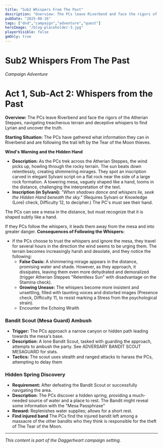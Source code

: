```yaml
---
title: "Sub2 Whispers From The Past"
description: "Overview: The PCs leave Riverbend and face the rigors of the Atherian Steppes, navigating treacherous terrain and deceptive whispers to find Lyrian..."
pubDate: "2025-08-16"
tags: ["dnd","campaign","adventure","quest"]
heroImage: "/blog-placeholder-3.jpg"
playerVisible: false
gmOnly: true
---
```



# Sub2 Whispers From The Past
*Campaign Adventure*

# Act 1, Sub-Act 2: Whispers from the Past

**Overview:** The PCs leave Riverbend and face the rigors of the Atherian Steppes, navigating treacherous terrain and deceptive whispers to find Lyrian and uncover the truth.

**Starting Situation:** The PCs have gathered what information they can in Riverbend and are following the trail left by the Tear of the Moon thieves.

**Wind's Warning and the Hidden Hand**

- **Description:** As the PCs trek across the Atherian Steppes, the wind picks up, howling through the rocky terrain. The sun beats down relentlessly, creating shimmering mirages. They spot an inscription carved in elegant Sylvani script on a flat rock near the side of a large rock formation. A towering mesa, vaguely shaped like a hand, looms in the distance, challenging the interpretation of the text.
- **Inscription (in Sylvani):** _"When shadows dance and whispers lie, seek the Hidden Hand beneath the sky."_ (Requires Sylvani or Knowledge (Lore) check, Difficulty 12, to decipher.) The PC's must see their hand.

The PCs can see a mesa in the distance, but must recognize that it is shaped subtly like a hand. 

If they PCs follow the whispers, it leads them away from the mesa and into greater danger. 
**Consequences of Following the Whispers:**

- If the PCs choose to trust the whispers and ignore the mesa, they travel for several hours in the direction the wind seems to be urging them. The terrain becomes increasingly harsh and desolate, and they notice the following:
    - **False Oasis:** A shimmering mirage appears in the distance, promising water and shade. However, as they approach, it dissipates, leaving them even more dehydrated and demoralized (trigger Atherian Steppes "Relentless Sun" with disadvantage on the Stamina check).
    - **Growing Unease:** The whispers become more insistent and unsettling, filled with taunting voices and distorted images (Presence check, Difficulty 11, to resist marking a Stress from the psychological strain).
    - Encounter the Echoing Wraith

### Bandit Scout (Mesa Guard) Ambush
*   **Trigger:** The PCs approach a narrow canyon or hidden path leading towards the mesa's base.
*   **Description:** A lone Bandit Scout, tasked with guarding the approach, attempts to ambush the party. See ADVERSARY BANDIT SCOUT MESAGUARD for stats.
*   **Tactics:** The scout uses stealth and ranged attacks to harass the PCs, attempting to delay them 
### Hidden Spring Discovery
*   **Requirement:** After defeating the Bandit Scout or successfully navigating the area.
*   **Description:** The PCs discover a hidden spring, providing a much-needed source of water and a place to rest. The Bandit might reveal some information with the "Mesa Passphrase"
*   **Reward:** Replenishes water supplies; allows for a short rest.
*  **Find injured band** The PCs find the injured bandit left among a massacre of the other bandits who they think is responsible for the theft of The Tear of the Moon.

---

*This content is part of the Daggerheart campaign setting.*